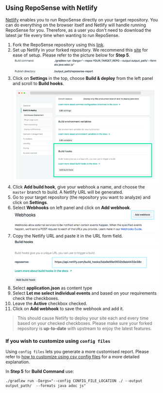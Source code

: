 ## Using RepoSense with Netlify

[Netlify](https://www.netlify.com) enables you to run RepoSense directly on your target repository. You can do everything on the browser itself and Netlify will handle running RepoSense for you. Therefore, as a user you don't need to download the latest jar file every time when wanting to run RepoSense.

1. Fork the RepoSense repository using this [link](https://github.com/repoSense/RepoSense/fork).
1. Set up Netlify in your forked repository. We recommend this [site](https://www.netlify.com/blog/2016/09/29/a-step-by-step-guide-deploying-on-netlify/) for ease of setup. Please refer to the picture below for **Step 5**.
![Netlify setup](images/using-netlify-setup.png)
1. Click on **Settings** in the top, choose **Build & deploy** from the left panel and scroll to **Build hooks**.
![Build hooks](images/using-netlify-build-hooks.png)
1. Click **Add build hook**, give your webhook a name, and choose the `master` branch to build. A Netlify URL will be generated.
1. Go to your target repository (the repository you want to analyze) and click on **Settings**.
1. Select **Webhooks** on left panel and click on **Add webhook**.
![Add webhook](images/using-netlify-add-hook.png)
1. Copy the Netlify URL and paste it in the URL form field.
![Webhook url](images/using-netlify-url.png)
1. Select **application.json** as content type
1. Select **Let me select individual events** and based on your requirements check the checkboxes.
1. Leave the **Active** checkbox checked.
1. Click on **Add webhook** to save the webhook and add it.

> This should cause Netlify to deploy your site each and every time based on your checked checkboxes. Please make sure your forked repository is **up-to-date** with upstream to enjoy the latest features.

### If you wish to customize using `config files`

Using `config files` lets you generate a more customised report. Please refer to [how to customize using csv config files](UserGuide.md#customize-using-csv-config-files) for a more detailed explanation.

In **Step 5** for **Build Command** use:
```
./gradlew run -Dargs="--config CONFIG_FILE_LOCATION ./ --output output_path/  --formats java adoc js"
```
